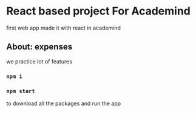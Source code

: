 # React based project For Academind

first web app made it with react in academind

## About: expenses

we practice lot of features

### `npm i`
### `npm start`

to download all the packages and run the app

